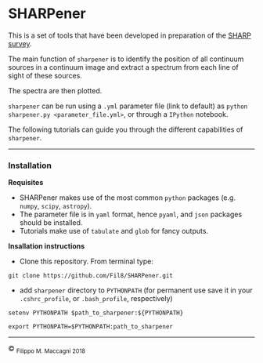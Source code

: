 # SHARPener


This is a set of tools that have been developed in preparation of the [SHARP survey](
https://www.astron.nl/astronomy-group/apertif/science-projects/sharp-search-hi-absorption-apertif/sharp). 

The main function of `sharpener` is to identify the position of all continuum sources in a continuum image and extract
a spectrum from each line of sight of these sources. 

The spectra are then plotted. 

`sharpener` can be run using a `.yml` parameter file (link to default) as `python sharpener.py <parameter_file.yml>`, or through a `IPython`
notebook. 

The following tutorials can guide you through the different capabilities of `sharpener`.

***

### Installation

**Requisites**
- SHARPener makes use of the most common `python` packages (e.g. `numpy`, `scipy`, `astropy`). 
- The parameter file is in `yaml` format, hence `pyaml`, and `json` packages should be installed.
- Tutorials make use of `tabulate` and `glob` for fancy outputs.

**Insallation instructions**
- Clone this repository. From terminal type:

```
git clone https://github.com/Fil8/SHARPener.git
```

- add `sharpener` directory to `PYTHONPATH` (for permanent use save it in your `.cshrc_profile`, or `.bash_profile`, respectively)

```
setenv PYTHONPATH $path_to_sharpener:${PYTHONPATH}

export PYTHONPATH=$PYTHONPATH:path_to_sharpener
```
 
 ***
 <p>&copy <sub> Filippo M. Maccagni 2018 </sub></p>

